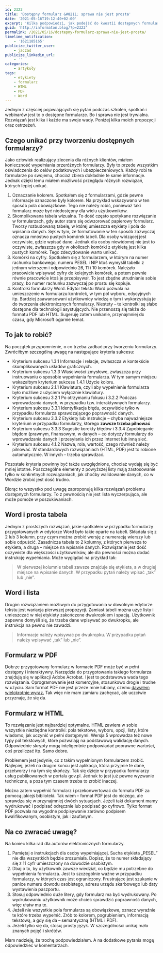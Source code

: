 ```yaml
---
id: 2323
title: 'Dostępny formularz &#8211; sprawa nie jest prosta'
date: '2021-05-16T19:12:40+02:00'
excerpt: 'Kilka podpowiedzi, jak podejść do kwestii dostępnych formularzy.'
guid: 'http://informaton.blog/?p=2323'
permalink: /2021/05/16/dostepny-formularz-sprawa-nie-jest-prosta/
timeline_notification:
    - '1621185165'
publicize_twitter_user:
    - jaczad
publicize_linkedin_url:
    - ''
categories:
    - artykuły
tags:
    - etykiety
    - formularz
    - HTML
    - PDF
    - Word
---
```


Jednym z częściej pojawiających się pytań podczas szkoleń, spotkań i webinarów jest to o dostępne formularze. Bo i sprawa nie jest trywialna. Rozwiązań jest kilka i każde ma swoje wady. Poniżej kilka moich propozycji oraz ostrzeżeń.

## Czego unikać przy tworzeniu dostępnych formularzy?

Jako człowiek realizujący zlecenia dla różnych klientów, miałem konieczność wypełniania przeróżnych formularzy. Były to przede wszystkim oświadczenia do celów podatkowych i ubezpieczeniowych. Każdy robi te formularze po swojemu, chociaż zbiera dokładnie te same informacje. Jednak dzięki temu miałem możliwość przeglądu różnych rozwiązań, których lepiej unikać.

1. Oznaczanie kolorem. Spotkałem się z formularzami, gdzie pewne informacje oznaczone były kolorem. Na przykład wskazywano w ten sposób pola obowiązkowe. Tego nie należy robić, ponieważ taki formularz może być niedostępny dla wielu użytkowników.
2. Skomplikowana tabela wizualna. To dość często spotykane rozwiązanie w formularzach, gdy autor stara się odwzorować papierowy formularz. Tworzy rozbudowaną tabelę, w której umieszcza etykiety i pola do wpisania danych. Sęk w tym, że formatowanie w ten sposób zazwyczaj oznacza mnóstwo pustych komórek tabeli. Dla osoby widzącej jest oczywiste, gdzie wpisać dane. Jednak dla osoby niewidomej nie jest to oczywiste, zwłaszcza gdy w okolicach komórki z etykietą jest kilka pustych komórek. Tego zdecydowanie warto unikać.
3. Komórki na cyfry. Spotkałem się z formularzem, w którym na numer rachunku bankowego, numeru PESEL i NIP ktoś wymyślił tabelki z jednym wierszem i odpowiednio 26, 11 i 10 komórek. Należało pracowicie wpisywać cyfry do kolejnych komórek, a potem pewnie równie pracowicie ktoś je przepisywał. To jest zbędne utrudnianie sobie pracy, bo numer rachunku zazwyczaj po prostu się kopiuje.
4. Kontrolki formularzy Word. Edytor tekstu Word pozwala na umieszczenie w formularzu kontrolek, w tym pól wyboru, edycyjnych itp. Bardziej zaawansowani użytkownicy wiedzą o tym i wykorzystują je do tworzenia elektronicznych formularzy. Niestety – te kontrolki są słabo dostępne dla technologii asystujących. Nie przenoszą się także do formatu PDF lub HTML. Sugeruję zatem unikanie, przynajmniej do czasu, gdy Microsoft ogarnie temat.

## To jak to robić?

Na początek przypomnienie, o co trzeba zadbać przy tworzeniu formularzy. Zwróciłbym szczególną uwagę na następujące kryteria sukcesu:

- Kryterium sukcesu 1.3.1 Informacje i relacje, zwłaszcza w kontekście skomplikowanych układów graficznych.
- Kryterium sukcesu 1.3.3 Właściwości zmysłowe, zwłaszcza przy instruowaniu o sposobie wypełniania formularza. W tym samym miejscu wskazałbym kryterium sukcesu 1.4.1 Użycie koloru.
- Kryterium sukcesu 2.1.1 Klawiatura, czyli aby wypełnienie formularza było możliwe z użyciem wyłącznie klawiatury.
- Kryterium sukcesu 3.2.1 Po otrzymaniu fokusu i 3.2.2 Podczas wprowadzania danych, w przypadku tzw. interaktywnych formularzy.
- Kryterium sukcesu 3.3.1 Identyfikacja błędu, oczywiście tylko w przypadku formularza sprawdzającego poprawność danych.
- Kryterium sukcesu 3.3.2 Etykiety lub instrukcje – chyba najważniejsze kryterium w przypadku formularzy, którego **zawsze trzeba pilnować**
- Kryterium sukcesu 3.3.3 Sugestie korekty błędów i 3.3.4 Zapobieganie błędom (prawnym, finansowym, w danych – co dotyczy formularzy do wprowadzania danych i przesyłania ich przez Internet lub inną sieć.
- Kryterium sukcesu 4.1.2 Nazwa, rola, wartość, czego również należy pilnować. W standardowych rozwiązaniach (HTML, PDF) jest to robione automatycznie. W innych – trzeba sprawdzać.

Pozostałe kryteria powinny być także uwzględnione, chociaż wydają się być mniej istotne. Poszczególne elementy z powyższej listy mają zastosowanie tylko w konkretnych rozwiązaniach, jak choćby walidowanie danych, co w Wordzie zrobić jest dość trudno.

Biorąc to wszystko pod uwagę zaproponuję kilka rozwiązań problemu dostępnych formularzy. To z pewnością nie jest lista wyczerpująca, ale może pomoże w poszukiwaniach.

## Word i prosta tabela

Jednym z prostszych rozwiązań, jakie spotkałem w przypadku formularzy przygotowanych w edytorze Word było takie oparte na tabeli. Składała się z 2 lub 3 kolumn, przy czym można zrobić wersję z numeracją wierszy lub sobie odpuścić. Zasadnicza tabela to 2 kolumny, z których pierwsza to etykieta, a druga – miejsce na wpisanie danych. Rozwiązanie jest dość oczywiste dla większości użytkowników, ale dla pewności można dodać instrukcję wypełniania. Może wyglądać na przykład tak:

> W pierwszej kolumnie tabeli zawsze znajduje się etykieta, a w drugiej miejsce na wpisanie danych. W przypadku pytań należy wpisać „tak” lub „nie”.

## Word i lista

Drugim rozwiązaniem możliwym do przygotowania w dowolnym edytorze tekstu jest wariacja pierwszej propozycji. Zamiast tabeli można użyć listy i umieszczać w niej etykiety zakończone dwukropkiem i spacją. Użytkownik zapewne domyśli się, że trzeba dane wpisywać po dwukropku, ale instrukcja na pewno nie zawadzi.

> Informacje należy wpisywać po dwukropku. W przypadku pytań należy wpisywać „tak” lub „nie”.

## Formularz w PDF

Dobrze przygotowany formularz w formacie PDF może być w pełni dostępny i interaktywny. Narzędzia do przygotowania takiego formularza znajdują się w aplikacji Adobe Acrobat. I jest to podstawowa wada tego rozwiązania. Oprogramowanie jest komercyjne, stosunkowo drogie i trudne w użyciu. Sam format PDF nie jest przeze mnie lubiany, czemu [dawałem wielokrotnie wyraz.](https://informaton.blog/2013/07/18/opamietajcie-sie-i-przestancie-uzywac-formatu-pdf-bez-potrzeby/) Tak więc nie mam zamiaru zachęcać, ale uczciwie przyznaję, że się da.

## Formularz w HTML

To rozwiązanie jest najbardziej optymalne. HTML zawiera w sobie wszystkie niezbędne kontrolki: pola tekstowe, wyboru, opcji, listy, które wiadomo, jak uczynić w pełni dostępnymi. Wersja 5 wprowadza też nowe typy pól tekstowych, które pozwalają na podstawową walidację danych. Odpowiednie skrypty mogą inteligentnie podpowiadać poprawne wartości, coś przeliczać itp. Samo dobre.

Problemem jest jedynie, co z takim wypełnionym formularzem zrobić. Najlepiej, jeżeli na drugim końcu jest aplikacja, która przyjmie te dane, przetworzy i na tym się skończy. Tak się dzieje w przypadku formularzy usług publikowanych w portalu gov.pl. Jednak to jest już pewne wyzwanie techniczne, a poza tym czasem trzeba to zrobić inaczej.

Można zatem wypełnić formularz i przekonwertować do formatu PDF za pomocą jakiejś biblioteki. Tak wiem – format PDF jest do niczego, ale sprawdza się w przynajmniej dwóch sytuacjach. Jeżeli taki dokument mamy wydrukować i podpisać odręcznie lub podpisać go cyfrowo. Tylko format PDF pozwala na wygodne podpisywanie zarówno podpisem kwalifikowanym, osobistym, jak i zaufanym.

## Na co zwracać uwagę?

Na koniec kilka rad dla autorów elektronicznych formularzy.

1. Pamiętaj o instrukcjach dla osoby wypełniającej. Sucha etykieta „PESEL” nie dla wszystkich będzie zrozumiała. Dopisz, że to numer składający się z 11 cyfr umieszczony na dowodzie osobistym.
2. Dbaj o to, by użytkownik zawsze wiedział, co będzie mu potrzebne do wypełnienia formularza. Jest to szczególnie ważne w przypadku formularzy, w których czas jest ograniczony. Frustrujące jest szukanie w panice numeru dowodu osobistego, adresu urzędu skarbowego lub daty wystawienia paszportu.
3. Stosuj odpowiednio duże litery, gdy formularz ma być wydrukowany. Po wydrukowaniu użytkownik może chcieć sprawdzić poprawność danych, więc ułatw mu to.
4. Jeżeli nie wszystkie pola formularza są obowiązkowe, oznacz wyraźnie te które trzeba wypełnić. Zrób to kolorem, pogrubieniem, informacją tekstową, a gdy się da – semantyczną (HTML i PDF).
5. Jeżeli tylko się da, stosuj prosty język. W szczególności unikaj mało znanych pojęć i skrótów.

Mam nadzieję, że trochę podpowiedziałem. A na dodatkowe pytania mogę odpowiedzieć w komentarzach.
